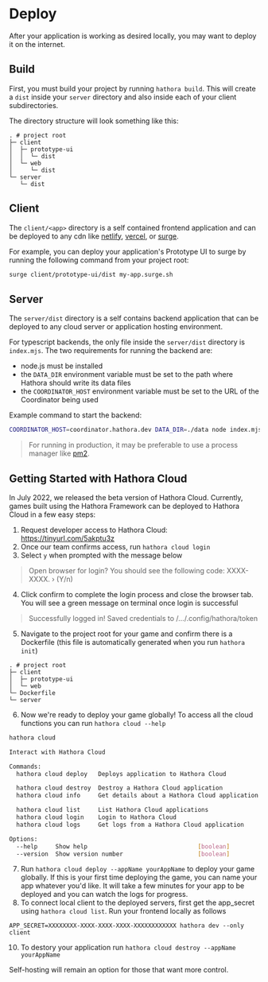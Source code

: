 # Deploy

After your application is working as desired locally, you may want to deploy it on the internet.

## Build

First, you must build your project by running `hathora build`. This will create a `dist` inside your `server` directory and also inside each of your client subdirectories.

The directory structure will look something like this:

```
. # project root
├─ client
│  ├─ prototype-ui
│  │  └─ dist
│  └─ web
│     └─ dist
└─ server
   └─ dist
```

## Client

The `client/<app>` directory is a self contained frontend application and can be deployed to any cdn like [netlify](https://www.netlify.com/), [vercel](vercel.com), or [surge](https://surge.sh/).

For example, you can deploy your application's Prototype UI to surge by running the following command from your project root:

```sh
surge client/prototype-ui/dist my-app.surge.sh
```

## Server

The `server/dist` directory is a self contains backend application that can be deployed to any cloud server or application hosting environment.

For typescript backends, the only file inside the `server/dist` directory is `index.mjs`. The two requirements for running the backend are:

- node.js must be installed
- the `DATA_DIR` environment variable must be set to the path where Hathora should write its data files
- the `COORDINATOR_HOST` environment variable must be set to the URL of the Coordinator being used

Example command to start the backend:

```sh
COORDINATOR_HOST=coordinator.hathora.dev DATA_DIR=./data node index.mjs
```

> For running in production, it may be preferable to use a process manager like [pm2](https://pm2.keymetrics.io/).

## Getting Started with Hathora Cloud

In July 2022, we released the beta version of Hathora Cloud. Currently, games built using the Hathora Framework can be deployed to Hathora Cloud in a few easy steps:

1. Request developer access to Hathora Cloud: https://tinyurl.com/5akptu3z
2. Once our team confirms access, run ```hathora cloud login```
3. Select `y` when prompted with the message below

> Open browser for login? You should see the following code: XXXX-XXXX. › (Y/n)

4. Click confirm to complete the login process and close the browser tab. You will see a green message on terminal once login is successful

> Successfully logged in! Saved credentials to /.../.config/hathora/token

5. Navigate to the project root for your game and confirm there is a Dockerfile (this file is automatically generated when you run `hathora init`)

```
. # project root
├─ client
│  ├─ prototype-ui
│  └─ web
└─ Dockerfile
└─ server
```

6. Now we're ready to deploy your game globally! To access all the cloud functions you can run ```hathora cloud --help```

```sh
hathora cloud

Interact with Hathora Cloud

Commands:
  hathora cloud deploy   Deploys application to Hathora Cloud

  hathora cloud destroy  Destroy a Hathora Cloud application
  hathora cloud info     Get details about a Hathora Cloud application

  hathora cloud list     List Hathora Cloud applications
  hathora cloud login    Login to Hathora Cloud
  hathora cloud logs     Get logs from a Hathora Cloud application

Options:
  --help     Show help                               [boolean]
  --version  Show version number                     [boolean]
```

7. Run `hathora cloud deploy --appName yourAppName` to deploy your game globally. If this is your first time deploying the game, you can name your app whatever you'd like. It will take a few minutes for your app to be deployed and you can watch the logs for progress.
8. To connect local client to the deployed servers, first get the app_secret using `hathora cloud list`. Run your frontend locally as follows

```
APP_SECRET=XXXXXXXX-XXXX-XXXX-XXXX-XXXXXXXXXXXX hathora dev --only client
```

10. To destory your application run `hathora cloud destroy --appName yourAppName`


Self-hosting will remain an option for those that want more control.